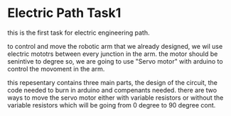 # Electric Path Task1

this is the first task for electric engineering path.

to control and move the robotic arm that we already designed, we wil use electric mototrs between every junction in the arm. the motor should be senintive to degree so, we are going to use "Servo motor" with arduino to control the movoment in the arm. 

this repesentary contains three main parts, the design of the circuit, the code needed to burn in arduino and compenants needed.
there are two ways to move the servo motor either with variable resistors or without the variable resistors which will be going from 0 degree to 90 degree cont. 


